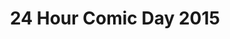 ---
layout: story
title: 24 Hour Comic Day 2015
image: /assets/24hcd15/24hcdp
imageType: .png
pageNumber: 17
baseurl: /other/24hcd15/24hcd15
numPages: 24
---